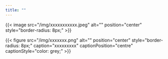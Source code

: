 ```yaml
---
title: ""
---
```



{{< image src="/img/xxxxxxxxxxx.jpeg" alt="" position="center" style="border-radius: 8px;" >}}

{{< figure src="/img/xxxxxxx.png" alt="" position="center" style="border-radius: 8px;" caption="xxxxxxxxx" captionPosition="centre" captionStyle="color: grey;" >}}
